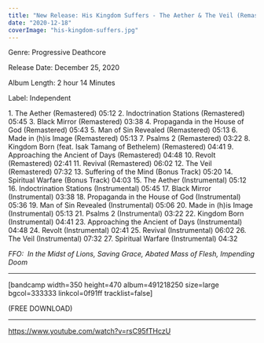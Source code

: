 ```yaml
---
title: "New Release: His Kingdom Suffers - The Aether & The Veil (Remastered & Instrumentals)"
date: "2020-12-18"
coverImage: "his-kingdom-suffers.jpg"
---
```


Genre: Progressive Deathcore

Release Date: December 25, 2020

Album Length: 2 hour 14 Minutes

Label: Independent

1\. The Aether (Remastered) 05:12 2. Indoctrination Stations (Remastered) 05:45 3. Black Mirror (Remastered) 03:38 4. Propaganda in the House of God (Remastered) 05:43 5. Man of Sin Revealed (Remastered) 05:13 6. Made in (h)is Image (Remastered) 05:13 7. Psalms 2 (Remastered) 03:22 8. Kingdom Born (feat. Isak Tamang of Bethelem) (Remastered) 04:41 9. Approaching the Ancient of Days (Remastered) 04:48 10. Revolt (Remastered) 02:41 11. Revival (Remastered) 06:02 12. The Veil (Remastered) 07:32 13. Suffering of the Mind (Bonus Track) 05:20 14. Spiritual Warfare (Bonus Track) 04:03 15. The Aether (Instrumental) 05:12 16. Indoctrination Stations (Instrumental) 05:45 17. Black Mirror (Instrumental) 03:38 18. Propaganda in the House of God (Instrumental) 05:36 19. Man of Sin Revealed (Instrumental) 05:06 20. Made in (h)is Image (Instrumental) 05:13 21. Psalms 2 (Instrumental) 03:22 22. Kingdom Born (Instrumental) 04:41 23. Approaching the Ancient of Days (Instrumental) 04:48 24. Revolt (Instrumental) 02:41 25. Revival (Instrumental) 06:02 26. The Veil (Instrumental) 07:32 27. Spiritual Warfare (Instrumental) 04:32

_FFO:  In the Midst of Lions, Saving Grace, Abated Mass of Flesh, Impending Doom_

* * *

\[bandcamp width=350 height=470 album=491218250 size=large bgcol=333333 linkcol=0f91ff tracklist=false\]

(FREE DOWNLOAD)

* * *

https://www.youtube.com/watch?v=rsC95fTHczU

